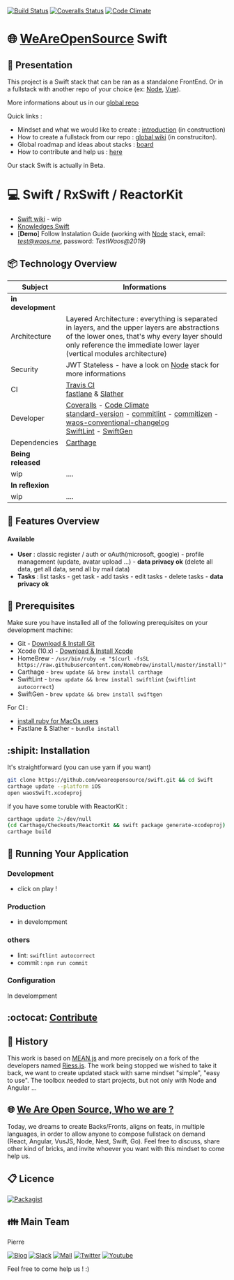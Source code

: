 [![Build Status](https://badges.weareopensource.me/travis/weareopensource/Swift.svg?style=flat-square)](https://travis-ci.org/weareopensource/Swift) [![Coveralls Status](https://badges.weareopensource.me/coveralls/github/weareopensource/Swift.svg?style=flat-square)](https://coveralls.io/github/weareopensource/Swift) [![Code Climate](https://badges.weareopensource.me/codeclimate/maintainability-percentage/weareopensource/Swift.svg?style=flat-square)](https://codeclimate.com/github/weareopensource/Swift/maintainability)

# :globe_with_meridians: [WeAreOpenSource](https://weareopensource.me) Swift

## :book: Presentation

This project is a Swift stack that can be ran as a standalone FrontEnd. Or in a fullstack with another repo of your choice (ex: [Node](https://github.com/weareopensource/Node), [Vue](https://github.com/weareopensource/Vue)).

More informations about us in our [global repo](https://github.com/weareopensource/weareopensource.github.io)

Quick links :

* Mindset and what we would like to create : [introduction](https://weareopensource.me/introduction/) (in construction)
* How to create a fullstack from our repo : [global wiki](https://github.com/weareopensource/weareopensource.github.io/wiki) (in construciton).
* Global roadmap and  ideas about stacks : [board](https://github.com/weareopensource/weareopensource.github.io/projects/1)
* How to contribute and help us : [here](https://github.com/weareopensource/weareopensource.github.io/blob/master/CONTRIBUTE.md)

Our stack Swift is actually in Beta.

# :computer: Swift / RxSwift / ReactorKit

* [Swift wiki](https://github.com/weareopensource/Swift/blob/master/WIKI.md) - wip
* [Knowledges Swift](https://github.com/weareopensource/weareopensource.github.io/wiki/Knowledges-Swift)
* [**Demo**] Follow Instalation Guide (working with [Node](https://github.com/weareopensource/Node) stack, email: *test@waos.me*, password: *TestWaos@2019*)

## :package: Technology Overview

| Subject | Informations
| ------- | --------
| **in development** |
| Architecture | Layered Architecture : everything is separated in layers, and the upper layers are abstractions of the lower ones, that's why every layer should only reference the immediate lower layer (vertical modules architecture)
| Security | JWT Stateless - have a look on [Node](https://github.com/weareopensource/Node) stack for more informations
| CI  | [Travis CI](https://travis-ci.org/weareopensource/Node) <br> [fastlane](https://github.com/fastlane/fastlane) & [Slather](https://github.com/SlatherOrg/slather)
| Developer  | [Coveralls](https://coveralls.io/github/weareopensource/Swift) - [Code Climate](https://codeclimate.com/github/weareopensource/Swift) <br> [standard-version](https://github.com/conventional-changelog/standard-version) - [commitlint](https://github.com/conventional-changelog/commitlint) - [commitizen](https://github.com/commitizen/cz-cli) - [waos-conventional-changelog](https://github.com/WeAreOpenSourceProjects/) <br>  [SwiftLint](https://github.com/realm/SwiftLint) - [SwiftGen](https://github.com/SwiftGen/SwiftGen)
| Dependencies | [Carthage](https://github.com/Carthage/Carthage)
| **Being released** |
| wip  | ....
| **In reflexion** |
| wip  | ....

## :tada: Features Overview

#### Available

* **User** : classic register / auth or oAuth(microsoft, google) - profile management (update, avatar upload ...) - **data privacy ok** (delete all data, get all data, send all by mail data)
* **Tasks** : list tasks - get task - add tasks - edit tasks - delete tasks - **data privacy ok**

## :pushpin: Prerequisites

Make sure you have installed all of the following prerequisites on your development machine:

* Git - [Download & Install Git](https://git-scm.com/downloads)
* Xcode (10.x) - [Download & Install Xcode](https://itunes.apple.com/us/app/xcode/id497799835?mt=12)
* HomeBrew - `/usr/bin/ruby -e "$(curl -fsSL https://raw.githubusercontent.com/Homebrew/install/master/install)"`
* Carthage - `brew update && brew install carthage`
* SwiftLint - `brew update && brew install swiftlint` (`swiftlint autocorrect`)
* SwiftGen - `brew update && brew install swiftgen`

For CI :

* [install ruby for MacOs users](https://usabilityetc.com/articles/ruby-on-mac-os-x-with-rvm/)
* Fastlane & Slather - `bundle install`

## :shipit: Installation

It's straightforward (you can use yarn if you want)

```bash
git clone https://github.com/weareopensource/swift.git && cd Swift
carthage update --platform iOS
open waosSwift.xcodeproj
```

if you have some toruble with ReactorKit :

```bash
carthage update 2>/dev/null
(cd Carthage/Checkouts/ReactorKit && swift package generate-xcodeproj)
carthage build
```

## :runner: Running Your Application

### Development

* click on play !

### Production

* in develompment

### others

* lint:  `swiftlint autocorrect`
* commit : `npm run commit`

### Configuration

In develompment

## :octocat: [Contribute](https://github.com/weareopensource/weareopensource.github.io/blob/master/CONTRIBUTE.md)

## :scroll: History

This work is based on [MEAN.js](http://meanjs.org) and more precisely on a fork of the developers named [Riess.js](https://github.com/lirantal/Riess.js). The work being stopped we wished to take it back, we want to create updated stack with same mindset "simple", "easy to use". The toolbox needed to start projects, but not only with Node and Angular ...

## :globe_with_meridians: [We Are Open Source, Who we are ?](https://weareopensource.me)

Today, we dreams to create Backs/Fronts, aligns on feats, in multiple languages, in order to allow anyone to compose fullstack on demand (React, Angular, VusJS, Node, Nest, Swift, Go).
Feel free to discuss, share other kind of bricks, and invite whoever you want with this mindset to come help us.

## :clipboard: Licence

[![Packagist](https://badges.weareopensource.me/packagist/l/doctrine/orm.svg?style=flat-square)](/LICENSE.md)

## :family: Main Team

Pierre

[![Blog](https://badges.weareopensource.me/badge/Read-WAOS%20Blog-1abc9c.svg?style=flat-square)](https://weareopensource.me) [![Slack](https://badges.weareopensource.me/badge/Chat-WAOS%20Slack-d0355b.svg?style=flat-square)](mailto:weareopensource.me@gmail.com?subject=Join%20Slack&body=Hi,%20I%20found%20your%20community%20We%20Are%20Open%20Source.%20I%20would%20be%20interested%20to%20join%20the%20Slack%20to%20share%20and%20discuss,%20Thanks) [![Mail](https://badges.weareopensource.me/badge/Contact-me%20by%20mail-00a8ff.svg?style=flat-square)](mailto:weareopensource.me@gmail.com?subject=Contact) [![Twitter](https://badges.weareopensource.me/badge/Follow-me%20on%20Twitter-3498db.svg?style=flat-square)](https://twitter.com/pbrisorgueil?lang=fr)  [![Youtube](https://badges.weareopensource.me/badge/Watch-me%20on%20Youtube-e74c3c.svg?style=flat-square)](https://www.youtube.com/channel/UCIIjHtrZL5-rFFupn7c3OtA)

Feel free to come help us ! :)
